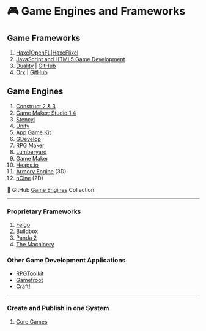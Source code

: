 # :video_game: Game Engines and Frameworks

## Game Frameworks

1. [Haxe|OpenFL|HaxeFlixel](haxe-flixel-game-development.md)
2. [JavaScript and HTML5 Game Development](javascript-html5-game-development.md)
3. [Duality](https://www.duality2d.net/) | [GitHub](https://github.com/AdamsLair/duality)
4. [Orx](https://orx-project.org/) | [GitHub](https://github.com/orx/orx)

## Game Engines

1. [Construct 2 & 3](construct-game-development.md)
2. [Game Maker: Studio 1.4](game-engines-and-frameworks/game-maker-studio-1.md)
3. [Stencyl](game-engines-and-frameworks/stencyl-game-development.md)
4. [Unity](game-engines-and-frameworks/unity-game-development.md)
5. [App Game Kit](app-game-kit-development.md)
6. [GDevelop](https://gdevelop-app.com/)
7. [RPG Maker](https://www.rpgmakerweb.com/)
8. [Lumberyard](https://aws.amazon.com/lumberyard/)
9. [Game Maker](game-maker-development.md)
10. [Heaps.io](https://heaps.io/)
11. [Armory Engine](https://armory3d.org/) (3D)
12. [nCine](https://ncine.github.io/) (2D)

:link: GitHub [Game Engines](https://github.com/collections/game-engines) Collection

***

### Proprietary Frameworks

1. [Felgo](https://felgo.com/)
2. [Buildbox](https://www.buildbox.com/)
3. [Panda 2](https://www.panda2.io/)
4. [The Machinery](https://ourmachinery.com/)

### Other Game Development Applications

- [RPGToolkit](http://www.rpgtoolkit.net/)
- [Gamefroot](https://make.gamefroot.com/)
- [Cräft!](https://github.com/craeftgame)

***

### Create and Publish in one System

1. [Core Games](https://www.coregames.com/)

